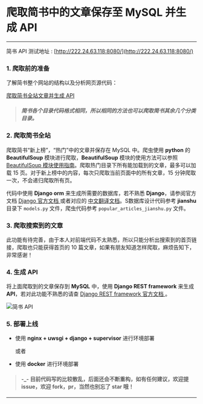 # 爬取简书中的文章保存至 MySQL 并生成 API 

---

简书 API 测试地址 : [http://222.24.63.118:8080/](http://222.24.63.118:8080/)



### 1. 爬取前的准备

了解简书整个网站的结构以及分析网页源代码：

[爬取简书全站文章并生成 API](http://www.jianshu.com/p/c546c175b763)


> ##### 简书各个目录代码格式相同，所以相同的方法也可以爬取简书其余几个分类目录。



### 2. 爬取简书全站

爬取简书“新上榜”，“热门”中的文章并保存在 MySQL 中。爬虫使用 **python** 的 **BeautifulSoup** 模块进行爬取，**BeautifulSoup** 模块的使用方法可以参照 [BeautifulSoup 模块使用指南](http://www.jianshu.com/p/2b783f7914c6)。爬取热门目录下所有能加载到的文章，最多可以加载 15 页。对于新上榜中的内容，每次只爬取当前页面中的所有文章，15 分钟爬取一次，不会递归爬取所有页。

代码中使用 **Django orm** 来生成所需要的数据库，若不熟悉 **Django**，请参阅官方文档 [ Django 官方文档 ](https://www.djangoproject.com/) 或者对应的 [中文翻译文档](http://python.usyiyi.cn/django/index.html)。S数据库设计代码参考 **jianshu** 目录下 `models.py` 文件，爬虫代码参考 `popular_articles_jianshu.py` 文件。 



### 3. 爬取搜索到的文章

此功能有待完善，由于本人对前端代码不太熟悉，所以只能分析出搜索到的首页链接，爬取也只能获得首页的 10 篇文章，如果有朋友知道怎样爬取，麻烦告知下，非常感谢！



### 4. 生成 API

将上面爬取到的文章保存到 **MySQL** 中，使用 **Django REST framework** 来生成 **API**，若对此功能不熟悉的请查 [ Django REST framework 官方文档 ](http://www.django-rest-framework.org/)。


![简书 API](http://cdn.tianfeiyu.com/jianshuapi.png)


### 5. 部署上线

* 使用 **nginx + uwsgi + django + supervisor** 进行环境部署

	或者

* 使用 **docker** 进行环境部署

> #### -_- 目前代码写的比较散乱，后面还会不断重构，如有任何建议，欢迎提 issue，欢迎 fork，pr，当然也别忘了 star 哦！

---
